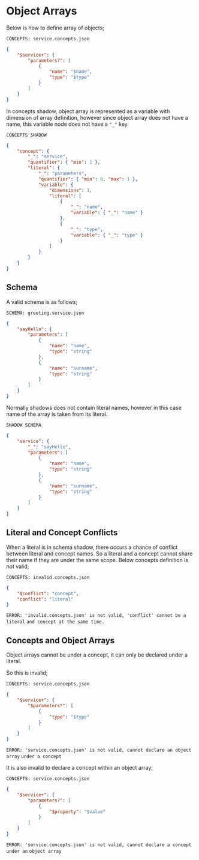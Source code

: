 # Object Arrays

Below is how to define array of objects;

`CONCEPTS: service.concepts.json`

```json
{
    "$service+": {
        "parameters?": [
            {
                "name": "$name",
                "type": "$type"
            }
        ]
    }
}
```

In concepts shadow, object array is represented as a variable with dimension of
array definition, however since object array does not have a name, this variable
node does not have a `"_"` key.

`CONCEPTS SHADOW`

```json
{
    "concept": {
        "_": "service",
        "quantifier": { "min": 1 },
        "literal": {
            "_": "parameters",
            "quantifier": { "min": 0, "max": 1 },
            "variable": {
                "dimensions": 1,
                "literal": [
                    {
                        "_": "name",
                        "variable": { "_": "name" }
                    },
                    {
                        "_": "type",
                        "variable": { "_": "type" }
                    }
                ]
            }
        }
    }
}
```

## Schema

A valid schema is as follows;

`SCHEMA: greeting.service.json`

```json
{
    "sayHello": {
        "parameters": [
            {
                "name": "name",
                "type": "string"
            },
            {
                "name": "surname",
                "type": "string"
            }
        ]
    }
}
```

Normally shadows does not contain literal names, however in this case name of
the array is taken from its literal.

`SHADOW SCHEMA`

```json
{
    "service": {
        "_": "sayHello",
        "parameters": [ 
            {
                "name": "name",
                "type": "string"
            },
            {
                "name": "surname",
                "type": "string"
            }
        ]
    }
}
```

## Literal and Concept Conflicts

When a literal is in schema shadow, there occurs a chance of conflict between
literal and concept names. So a literal and a concept cannot share their name if
they are under the same scope. Below concepts definition is not valid;

`CONCEPTS: invalid.concepts.json`

```json
{
    "$conflict": "concept",
    "conflict": "literal"
}
```

`ERROR: 'invalid.concepts.json' is not valid, 'conflict' cannot be a literal`
`and concept at the same time.`

## Concepts and Object Arrays

Object arrays cannot be under a concept, it can only be declared under a
literal.

So this is invalid;

`CONCEPTS: service.concepts.json`

```json
{
    "$service+": { 
        "$parameters*": [
            {
                "type": "$type"
            }
        ]
    }
}
```

`ERROR: 'service.concepts.json' is not valid, cannot declare an object array`
`under a concept`

It is also invalid to declare a concept within an object array;

`CONCEPTS: service.concepts.json`

```json
{
    "$service+": { 
        "parameters?": [
            {
                "$property": "$value"
            }
        ]
    }
}
```

`ERROR: 'service.concepts.json' is not valid, cannot declare a concept under an`
`object array`
